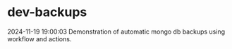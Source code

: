 # dev-backups
2024-11-19 19:00:03 Demonstration of automatic mongo db backups using workflow and actions.
